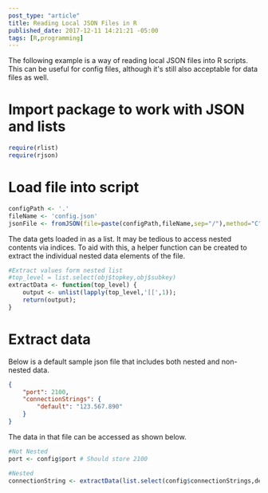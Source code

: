 ```yaml
---
post_type: "article" 
title: Reading Local JSON Files in R
published_date: 2017-12-11 14:21:21 -05:00
tags: [R,programming]
---
```


The following example is a way of reading local JSON files into R scripts. This can be useful for config files, although it's still also acceptable for data files as well.

# Import package to work with JSON and lists

```r
require(rlist)
require(rjson)
```

# Load file into script

```r
configPath <- '.'
fileName <- 'config.json'
jsonFile <- fromJSON(file=paste(configPath,fileName,sep="/"),method="C")
```

The data gets loaded in as a list. It may be tedious to access nested contents via indices. To aid with this, a helper function can be created to extract the individual nested data elements of the file.

```r
#Extract values form nested list
#top_level = list.select(obj$topkey,obj$subkey)
extractData <- function(top_level) {
    output <- unlist(lapply(top_level,'[[',1));
    return(output);
}
```

# Extract data 

Below is a default sample json file that includes both nested and non-nested data.

```json
{
    "port": 2100,
    "connectionStrings": {
        "default": "123.567.890"
    }
}
```

The data in that file can be accessed as shown below.

```r
#Not Nested
port <- config$port # Should store 2100

#Nested
connectionString <- extractData(list.select(config$connectionStrings,default)) #Should store 123.567.890
```
